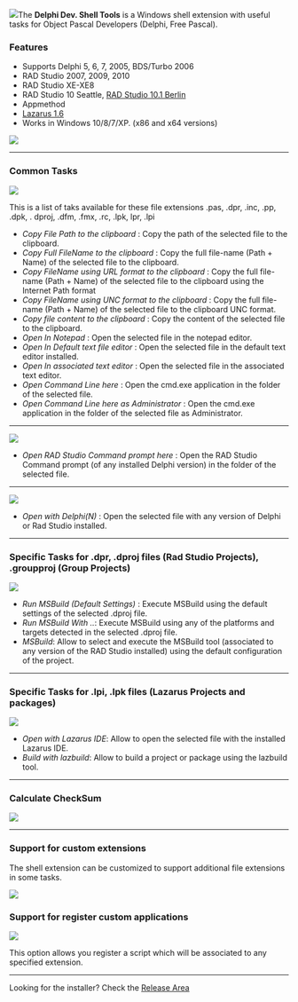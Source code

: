 ![](https://github.com/RRUZ/delphi-dev-shell-tools/blob/master/Images/logo.png)The <strong>Delphi Dev. Shell Tools</strong> is a  Windows shell extension with useful tasks for Object Pascal Developers (Delphi, Free Pascal).

### Features ###

* Supports Delphi 5, 6, 7, 2005, BDS/Turbo 2006
* RAD Studio 2007, 2009, 2010
* RAD Studio XE-XE8 
* RAD Studio 10 Seattle, [RAD Studio 10.1 Berlin](https://www.embarcadero.com/es/app-development-tools-store/rad-studio)
* Appmethod
* [Lazarus 1.6](http://www.lazarus-ide.org/)
* Works in Windows 10/8/7/XP. (x86 and x64 versions)

[![](https://theroadtodelphi.files.wordpress.com/2014/07/followrruz.png)](https://twitter.com/RRUZ)


---

### Common Tasks ###

![](https://github.com/RRUZ/delphi-dev-shell-tools/blob/master/Images/common_tasks.png)

This is a list of taks available for these file extensions .pas, .dpr, .inc, .pp, .dpk, . dproj, .dfm, .fmx, .rc, .lpk, lpr, .lpi


 * _Copy File Path to the clipboard_  : Copy the path of the selected file to the clipboard.
 * _Copy Full FileName to the clipboard_  : Copy the full file-name (Path + Name) of the selected file to the clipboard.
 * _Copy FileName using URL format to the clipboard_ : Copy the full file-name (Path + Name) of the selected file to the clipboard using the Internet Path format
 * _Copy FileName using UNC format to the clipboard_  : Copy the full file-name (Path + Name) of the selected file to the clipboard UNC format.
 * _Copy file content to the clipboard_  : Copy the content of the selected file to the clipboard.
 * _Open In Notepad_  : Open the selected file in the notepad editor.
 * _Open In Default text file editor_ : Open the selected file in the default text editor installed.
 * _Open In associated text editor_  : Open the selected file in the associated text editor.
 * _Open Command Line here_  : Open the cmd.exe application in the folder of the selected file.
 * _Open Command Line here as Administrator_  : Open the cmd.exe application in the folder of the selected file as Administrator.


---

![](https://github.com/RRUZ/delphi-dev-shell-tools/blob/master/Images/CmdRAD.png)
 * _Open RAD Studio Command prompt here_  : Open the RAD Studio Command prompt (of any installed Delphi version) in the folder of the selected file.

---

![](https://github.com/RRUZ/delphi-dev-shell-tools/blob/master/Images/pas_menu.png)
 * _Open with Delphi(N)_  : Open the selected file with any version of Delphi or Rad Studio installed.

---

### Specific Tasks for .dpr, .dproj files (Rad Studio Projects), .groupproj (Group Projects) ###
![](https://github.com/RRUZ/delphi-dev-shell-tools/blob/master/Images/dproj_menu_new.png)


 * _Run MSBuild (Default Settings)_ : Execute MSBuild using the default settings of the selected .dproj file.
 * _Run MSBuild With .._: Execute MSBuild using any of the platforms and targets detected in the selected .dproj file.
 * _MSBuild_: Allow to select and execute the MSBuild tool (associated to any version of the RAD Studio installed) using the default configuration of the project.


---

### Specific Tasks for .lpi, .lpk files (Lazarus Projects and packages) ###
![](https://github.com/RRUZ/delphi-dev-shell-tools/blob/master/Images/lazarus_menu.png)

 * _Open with Lazarus IDE_: Allow to open the selected file with the installed Lazarus IDE.
 * _Build with lazbuild_: Allow to build a project or package using the lazbuild tool.


---

### Calculate CheckSum ###
![](https://github.com/RRUZ/delphi-dev-shell-tools/blob/master/Images/checksum_menu.png)

---

### Support for custom extensions ###

The shell extension can be customized to support additional file extensions in some tasks.

![](https://github.com/RRUZ/delphi-dev-shell-tools/blob/master/Images/settings1.png)

### Support for register custom applications ###
![](https://github.com/RRUZ/delphi-dev-shell-tools/blob/master/Images/Custom_Tools.png)

This option allows you register a script which will be associated to any specified extension.

---
Looking for the installer? Check the [Release Area](https://github.com/RRUZ/delphi-dev-shell-tools/releases/latest) 
